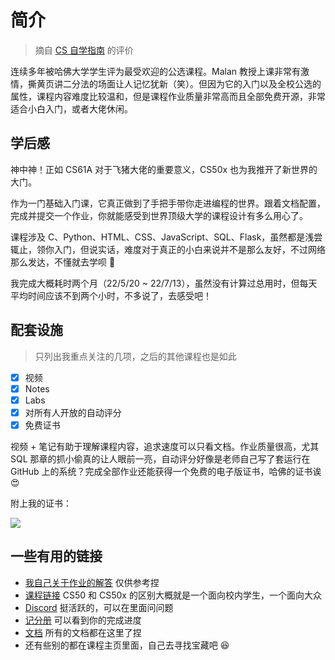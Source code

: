 # 简介

> 摘自 [CS 自学指南](https://csdiy.wiki/) 的评价

连续多年被哈佛大学学生评为最受欢迎的公选课程。Malan 教授上课非常有激情，撕黄页讲二分法的场面让人记忆犹新（笑）。但因为它的入门以及全校公选的属性，课程内容难度比较温和，但是课程作业质量非常高而且全部免费开源，非常适合小白入门，或者大佬休闲。


## 学后感

神中神！正如 CS61A 对于飞猪大佬的重要意义，CS50x 也为我推开了新世界的大门。

作为一门基础入门课，它真正做到了手把手带你走进编程的世界。跟着文档配置，完成并提交一个作业，你就能感受到世界顶级大学的课程设计有多么用心了。

课程涉及 C、Python、HTML、CSS、JavaScript、SQL、Flask，虽然都是浅尝辄止，领你入门，但说实话，难度对于真正的小白来说并不是那么友好，不过网络那么发达，不懂就去学呗 🙌

我完成大概耗时两个月（22/5/20 ~ 22/7/13），虽然没有计算过总用时，但每天平均时间应该不到两个小时，不多说了，去感受吧！


## 配套设施

> 只列出我重点关注的几项，之后的其他课程也是如此

- [x] 视频
- [x] Notes
- [x] Labs
- [x] 对所有人开放的自动评分
- [x] 免费证书
  
视频 + 笔记有助于理解课程内容，追求速度可以只看文档。作业质量很高，尤其 SQL 那章的抓小偷真的让人眼前一亮，自动评分好像是老师自己写了套运行在 GitHub 上的系统？完成全部作业还能获得一个免费的电子版证书，哈佛的证书诶 😍

附上我的证书：

![](/img/cs50x.png)

## 一些有用的链接

- [我自己关于作业的解答](https://github.com/mancuoj/CS50x) 仅供参考捏
- [课程链接](https://cs50.harvard.edu/x) CS50 和 CS50x 的区别大概就是一个面向校内学生，一个面向大众
- [Discord](https://discord.com/invite/cs50) 挺活跃的，可以在里面问问题
- [记分册](https://cs50.me/cs50x) 可以看到你的完成进度
- [文档](https://cs50.readthedocs.io/) 所有的文档都在这里了捏
- 还有些别的都在课程主页里面，自己去寻找宝藏吧 😆